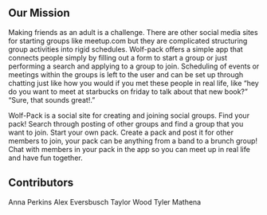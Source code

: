 
## Our Mission

Making friends as an adult is a challenge. There are other social media sites for starting groups like meetup.com but they are complicated structuring group activities into rigid schedules. Wolf-pack offers a simple app that connects people simply by filling out a form to start a group or just performing a search and applying to a group to join. Scheduling of events or meetings within the groups is left to the user and can be set up through chatting just like how you would if you met these people in real life, like “hey do you want to meet at starbucks on friday to talk about that new book?” “Sure, that sounds great!.” 

Wolf-Pack is a social site for creating and joining social groups. Find your pack! Search through posting of other groups and find a group that you want to join. Start your own pack. Create a pack and post it for other members to join, your pack can be anything from a band to a brunch group! Chat with members in your pack in the app so you can meet up in real life and have fun together. 

## Contributors

Anna Perkins
Alex Eversbusch
Taylor Wood
Tyler Mathena

